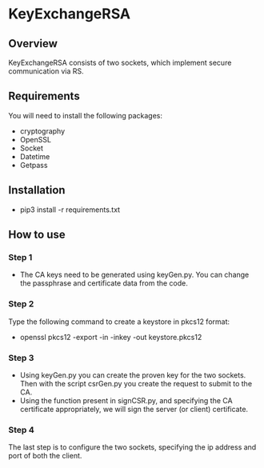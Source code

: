 # KeyExchangeRSA
## Overview
KeyExchangeRSA consists of two sockets, which implement secure communication via RS.

## Requirements
You will need to install the following packages:
* cryptography
* OpenSSL
* Socket
* Datetime
* Getpass

## Installation
* pip3 install -r requirements.txt

## How to use
### Step 1
* The CA keys need to be generated using keyGen.py. You can change the passphrase and certificate data from the code.

### Step 2
Type the following command to create a keystore in pkcs12 format:
* openssl pkcs12 -export -in <CAcertificate> -inkey <CAkey> -out keystore.pkcs12
 
### Step 3 
* Using keyGen.py you can create the proven key for the two sockets. Then with the script csrGen.py you create the request to submit to the CA.
* Using the function present in signCSR.py, and specifying the CA certificate appropriately, we will sign the server (or client) certificate.
 
### Step 4
The last step is to configure the two sockets, specifying the ip address and port of both the client.
